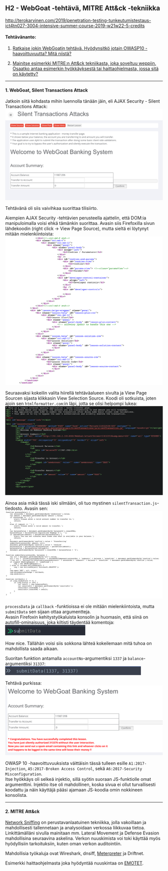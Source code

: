 ## H2 - WebGoat -tehtävä, MITRE Att&ck -tekniikka

http://terokarvinen.com/2019/penetration-testing-tunkeutumistestaus-ict4tn027-3004-intensive-summer-course-2019-w21w22-5-credits

#### Tehtävänanto:

1. [Ratkaise jokin WebGoatin tehtävä. Hyödynsitkö jotain OWASP10 -haavoittuvuutta? Mitä niistä?](#tehtava1)

2. [Mainitse esimerkki MITRE:n Att&ck tekniikasta, joka soveltuu weppiin. Osaatko antaa esimerkin hyökkäyksestä tai haittaohjelmasta, jossa sitä on käytetty?](#tehtava2)

---

#### <a id="tehtava1">1. WebGoat, Silent Transactions Attack</a>

Jatkoin siitä kohdasta mihin luennolla tänään jäin, eli AJAX Security - Silent Transactions Attack:\
![silent-transactions-attack](/h2-webgoat-mitre/screenshots/silent-transactions-attack.png)

Tehtävänä oli siis vaivihkaa suorittaa tilisiirto.

Aiempien AJAX Security -tehtävien perusteella ajattelin, että DOM:ia manipuloimalla voisi ehkä tämänkin suorittaa. Avasin siis Firefoxilla sivun lähdekoodin (right click -> View Page Source), mutta sieltä ei löytynyt mitään mielenkiintoista:\
![page-source](/h2-webgoat-mitre/screenshots/page-source.png)

Seuraavaksi kokeilin valita hiirellä tehtäväalueen sivulta ja View Page Sourcen sijasta klikkasin View Selection Source. Koodi oli sotkuista, joten ajoin sen `htmlformatter.com`:in läpi, jotta se olisi helpompi lukea:\
![selection-source-js](/h2-webgoat-mitre/screenshots/selection-source-js.png)

Ainoa asia mikä tässä iski silmääni, oli tuo mystinen `silentTransaction.js`-tiedosto. Avasin sen:\
![js-source](/h2-webgoat-mitre/screenshots/js-source.png)

`processData` ja `callback` -funktioissa ei ole mitään mielenkiintoista, mutta `submitData` sen sijaan ottaa argumentteja.\
Avasin Firefoxin kehitystyökaluista konsolin ja huomasin, että siinä on autofill-ominaisuus, joka kiltisti täydentää komentoja:\
![autofill](/h2-webgoat-mitre/screenshots/autofill.png)

How nice. Tällähän voisi siis sokkona lähteä kokeilemaan mitä tuhoa on mahdollista saada aikaan.

Suoritan funktion antamalla `accountNo`-argumentiksi `1337` ja `balance`-argumentiksi `31337`:\
![js-function](/h2-webgoat-mitre/screenshots/js-function.png)

Tehtävä purkissa:\
![success](/h2-webgoat-mitre/screenshots/success.png)

OWASP 10 -haavoittuvuuksista väittäisin tässä tulleen esille `A1:2017-Injection`, `A5:2017-Broken Access Control`, sekä `A6:2017-Security Misconfiguration`.\
Itse hyökkäys oli selkeä injektio, sillä syötin suoraan JS-funktiolle omat argumenttini. Injektio itse oli mahdollinen, koska sivua ei ollut turvallisesti koodattu ja näin käyttäjä pääsi ajamaan JS-koodia omin nokkineen konsolista.

---

#### <a id="tehtava2">2. MITRE Att&ck</a>

[Network Sniffing](https://attack.mitre.org/techniques/T1040/) on perustavanlaatuinen tekniikka, jolla vakoillaan ja mahdollisesti tallennetaan ja analysoidaan verkossa liikkuvaa tietoa. Linkittämälläni sivulla mainitaan mm. Lateral Movement ja Defense Evasion mahdollisina seuraavina askelina. Verkon nuuskimista voi toki käyttää myös hyödyllisiin tarkoituksiin, kuten oman verkon auditointiin.

Mahdollisia työkaluja ovat Wireshark, dnsiff, [Meterpreter](https://www.offensive-security.com/metasploit-unleashed/packet-sniffing/) ja Driftnet.

Esimerkki haittaohjelmasta joka hyödyntää nuuskintaa on [EMOTET](https://blog.trendmicro.com/trendlabs-security-intelligence/new-banking-malware-uses-network-sniffing-for-data-theft/).
